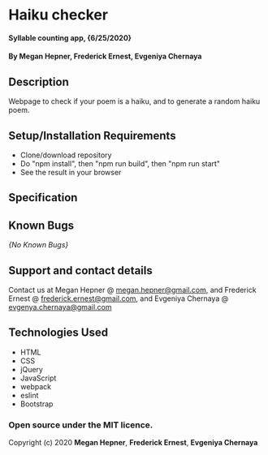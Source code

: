 # Haiku checker

#### Syllable counting app, {6/25/2020}

#### By **Megan Hepner**, **Frederick Ernest**, **Evgeniya Chernaya**

## Description

Webpage to check if your poem is a haiku, and to generate a random haiku poem.

## Setup/Installation Requirements

* Clone/download repository 
* Do "npm install", then "npm run build", then "npm run start"
* See the result in your browser

## Specification



## Known Bugs

_{No Known Bugs}_

## Support and contact details

Contact us at Megan Hepner @ megan.hepner@gmail.com, and Frederick Ernest @ frederick.ernest@gmail.com, and Evgeniya Chernaya @ evgenya.chernaya@gmail.com

## Technologies Used

* HTML
* CSS
* jQuery
* JavaScript
* webpack
* eslint
* Bootstrap

### Open source under the MIT licence.

Copyright (c) 2020 **Megan Hepner**, **Frederick Ernest**, **Evgeniya Chernaya**

